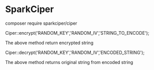 # SparkCiper

composer require sparkciper/ciper

Ciper::encrypt('RANDOM_KEY','RANDOM_IV','STRING_TO_ENCODE');

The above method return encrypted string 

Ciper::decrypt('RANDOM_KEY','RANDOM_IV','ENCODED_STRING');

The above method returns original string from encoded string
